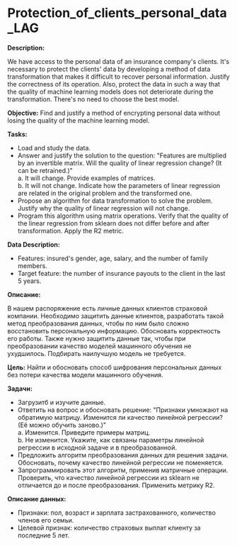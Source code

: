 # Protection_of_clients_personal_data_LAG

**Description:**

We have access to the personal data of an insurance company's clients. It's necessary to protect the clients' data by developing a method of data transformation that makes it difficult to recover personal information. Justify the correctness of its operation. Also, protect the data in such a way that the quality of machine learning models does not deteriorate during the transformation. There's no need to choose the best model.

**Objective:** Find and justify a method of encrypting personal data without losing the quality of the machine learning model.

**Tasks:**

- Load and study the data.
- Answer and justify the solution to the question: "Features are multiplied by an invertible matrix. Will the quality of linear regression change? (It can be retrained.)"<br>
        a. It will change. Provide examples of matrices.<br>
        b. It will not change. Indicate how the parameters of linear regression are related in the original problem and the transformed one.
- Propose an algorithm for data transformation to solve the problem. Justify why the quality of linear regression will not change.
- Program this algorithm using matrix operations. Verify that the quality of the linear regression from sklearn does not differ before and after transformation. Apply the R2 metric.

**Data Description:**

- Features: insured's gender, age, salary, and the number of family members.
- Target feature: the number of insurance payouts to the client in the last 5 years.

**Описание:**

В нашем распоряжение есть личные данных клиентов страховой компании. Необходимо защитить данные клиентов, разработать такой метод преобразования данных, чтобы по ним было сложно восстановить персональную информацию. Обосновать корректность его работы. Также нужно защитить данные так, чтобы при преобразовании качество моделей машинного обучения не ухудшилось. Подбирать наилучшую модель не требуется.

**Цель:** Найти и обосновать способ шифрования персональных данных без потери качества модели машинного обучения.

**Задачи:**

- Загрузитб и изучите данные.
- Ответить на вопрос и обосновать решение: "Признаки умножают на обратимую матрицу. Изменится ли качество линейной регрессии? (Её можно обучить заново.)"<br>
        a. Изменится. Приведите примеры матриц.<br>
        b. Не изменится. Укажите, как связаны параметры линейной регрессии в исходной задаче и в преобразованной.
- Предложить алгоритм преобразования данных для решения задачи. Обосновать, почему качество линейной регрессии не поменяется.
- Запрограммировать этот алгоритм, применив матричные операции. Проверить, что качество линейной регрессии из sklearn не отличается до и после преобразования. Применить метрику R2.

**Описание данных:**

- Признаки: пол, возраст и зарплата застрахованного, количество членов его семьи.
- Целевой признак: количество страховых выплат клиенту за последние 5 лет.
